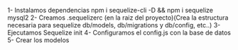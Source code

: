 1- Instalamos dependencias
npm i sequelize-cli -D && npm i sequelize mysql2
2- Creamos .sequelizerc (en la raiz del proyecto)(Crea la estructura necesaria para sequelize db/models, db/migrations y db/config, etc..)
3- Ejecutamos Sequelize init
4- Configuramos el config.js con la base de datos
5- Crear los modelos
